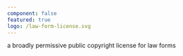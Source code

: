 ```yaml
---
component: false
featured: true
logo: /law-form-license.svg
---
```


a broadly permissive public copyright license for law forms
